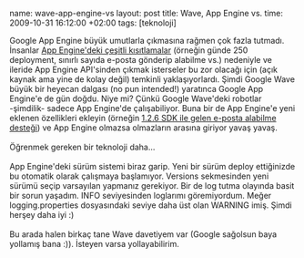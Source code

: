 name: wave-app-engine-vs
layout: post
title: Wave, App Engine vs.
time: 2009-10-31 16:12:00 +02:00
tags: [teknoloji]

Google App Engine büyük umutlarla çıkmasına rağmen çok fazla tutmadı. İnsanlar <a href="http://audreyr.posterous.com/what-google-app-engine-needs-to-improve-and-w">App Engine'deki çeşitli kısıtlamalar</a> (örneğin günde 250 deployment, sınırlı sayıda e-posta gönderip alabilme vs.) nedeniyle ve ileride App Engine API'sinden çıkmak isterseler bu zor olacağı için (açık kaynak ama yine de kolay değil) temkinli yaklaşıyorlardı. Şimdi Google Wave büyük bir heyecan dalgası (no pun intended!) yaratınca Google App Engine'e de gün doğdu. Niye mi? Çünkü Google Wave'deki robotlar -şimdilik- sadece App Engine'de çalışabiliyor. Buna bir de App Engine'e yeni eklenen özellikleri ekleyin (örneğin <a href="http://code.google.com/p/googleappengine/wiki/SdkReleaseNotes">1.2.6 SDK ile gelen e-posta alabilme desteği</a>) ve App Engine olmazsa olmazların arasına giriyor yavaş yavaş.<br /><br />Öğrenmek gereken bir teknoloji daha...<br /><br />App Engine'deki sürüm sistemi biraz garip. Yeni bir sürüm deploy ettiğinizde bu otomatik olarak çalışmaya başlamıyor. Versions sekmesinden yeni sürümü seçip varsayılan yapmanız gerekiyor. Bir de log tutma olayında basit bir sorun yaşadım. INFO seviyesinden loglarımı göremiyordum. Meğer logging.properties dosyasındaki seviye daha üst olan WARNING imiş. Şimdi herşey daha iyi :)<br /><br />Bu arada halen birkaç tane Wave davetiyem var (Google sağolsun baya yollamış bana :)). İsteyen varsa yollayabilirim.
